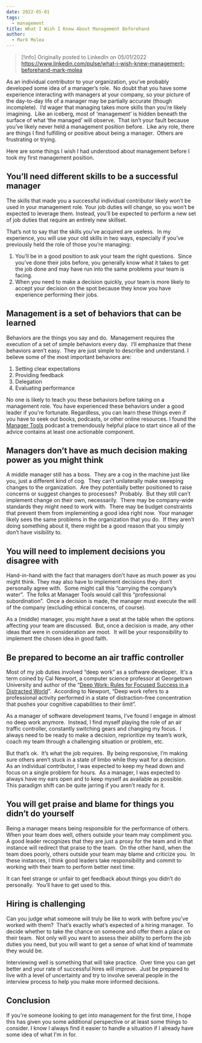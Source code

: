 ```yaml
---
date: 2022-05-01
tags:
  - management
title: What I Wish I Knew About Management Beforehand
author:
  - Mark Molea
---
```

> [!info] Originally posted to LinkedIn on 05/01/2022
> https://www.linkedin.com/pulse/what-i-wish-knew-management-beforehand-mark-molea


As an individual contributor to your organization, you’ve probably developed some idea of a manager’s role.  No doubt that you have some experience interacting with managers at your company, so your picture of the day-to-day life of a manager may be partially accurate (though incomplete).  I’d wager that managing takes more skills than you’re likely imagining.  Like an iceberg, most of ‘management’ is hidden beneath the surface of what ‘the managed’ will observe.  That isn’t your fault because you’ve likely never held a management position before.  Like any role, there are things I find fulfilling or positive about being a manager.  Others are frustrating or trying.

Here are some things I wish I had understood about management before I took my first management position.

## You’ll need different skills to be a successful manager

The skills that made you a successful individual contributor likely won’t be used in your management role. Your job duties will change, so you won’t be expected to leverage them. Instead, you’ll be expected to perform a new set of job duties that require an entirely new skillset.

That’s not to say that the skills you’ve acquired are useless.  In my experience, you will use your old skills in two ways, especially if you’ve previously held the role of those you’re managing:

1. You’ll be in a good position to ask your team the right questions.  Since you’ve done their jobs before, you generally know what it takes to get the job done and may have run into the same problems your team is facing.
2. When you need to make a decision quickly, your team is more likely to accept your decision on the spot because they know you have experience performing their jobs.

## Management is a set of behaviors that can be learned

Behaviors are the things you say and do.  Management requires the execution of a set of simple behaviors every day.  I’ll emphasize that these behaviors aren’t easy.  They are just simple to describe and understand. I believe some of the most important behaviors are:

1. Setting clear expectations
2. Providing feedback
3. Delegation
4. Evaluating performance

No one is likely to teach you these behaviors before taking on a management role. You have experienced these behaviors under a good leader if you're fortunate. Regardless, you can learn these things even if you have to seek out books, podcasts, or other online resources. I found the [Manager Tools](https://www.manager-tools.com/get-started) podcast a tremendously helpful place to start since all of the advice contains at least one actionable component.

## Managers don’t have as much decision making power as you might think

A middle manager still has a boss.  They are a cog in the machine just like you, just a different kind of cog.  They can’t unilaterally make sweeping changes to the organization.  Are they potentially better positioned to raise concerns or suggest changes to processes?  Probably.  But they still can’t implement change on their own, necessarily.  There may be company-wide standards they might need to work with.  There may be budget constraints that prevent them from implementing a good idea right now.  Your manager likely sees the same problems in the organization that you do.  If they aren’t doing something about it, there might be a good reason that you simply don’t have visibility to.

## You will need to implement decisions you disagree with

Hand-in-hand with the fact that managers don’t have as much power as you might think. They may also have to implement decisions they don’t personally agree with.  Some might call this “carrying the company’s water”.  The folks at Manager Tools would call this “professional subordination”.  Once a decision is made, the manager must execute the will of the company (excluding ethical concerns, of course).

As a (middle) manager, you might have a seat at the table when the options affecting your team are discussed.  But, once a decision is made, any other ideas that were in consideration are moot.  It will be your responsibility to implement the chosen idea in good faith.

## Be prepared to become an air traffic controller

Most of my job duties involved “deep work” as a software developer.  It's a  term coined by Cal Newport, a computer science professor at Georgetown University and author of the “[Deep Work: Rules for Focused Success in a Distracted World](https://www.amazon.com/dp/1455586692?tag=s7621-20)”.  According to Newport, “Deep work refers to a professional activity performed in a state of distraction-free concentration that pushes your cognitive capabilities to their limit”.

As a manager of software development teams, I’ve found I engage in almost no deep work anymore.  Instead, I find myself playing the role of an air traffic controller, constantly switching gears and changing my focus.  I always need to be ready to make a decision, reprioritize my team’s work, coach my team through a challenging situation or problem, etc.

But that’s ok.  It’s what the job requires.  By being responsive, I’m making sure others aren’t stuck in a state of limbo while they wait for a decision.   As an individual contributor, I was expected to keep my head down and focus on a single problem for hours.  As a manager, I was expected to always have my ears open and to keep myself as available as possible.  This paradigm shift can be quite jarring if you aren’t ready for it.

## You will get praise and blame for things you didn’t do yourself

Being a manager means being responsible for the performance of others.  When your team does well, others outside your team may compliment you.  A good leader recognizes that they are just a proxy for the team and in that instance will redirect that praise to the team.  On the other hand, when the team does poorly, others outside your team may blame and criticize you.  In these instances, I think good leaders take responsibility and commit to working with their team to perform better next time.

It can feel strange or unfair to get feedback about things you didn’t do personally.  You’ll have to get used to this.

## Hiring is challenging

Can you judge what someone will truly be like to work with before you’ve worked with them?  That’s exactly what’s expected of a hiring manager.  To decide whether to take the chance on someone and offer them a place on their team.  Not only will you want to assess their ability to perform the job duties you need, but you will want to get a sense of what kind of teammate they would be.

Interviewing well is something that will take practice.  Over time you can get better and your rate of successful hires will improve.  Just be prepared to live with a level of uncertainty and try to involve several people in the interview process to help you make more informed decisions.

## Conclusion

If you're someone looking to get into management for the first time, I hope this has given you some additional perspective or at least some things to consider. I know I always find it easier to handle a situation if I already have some idea of what I'm in for.